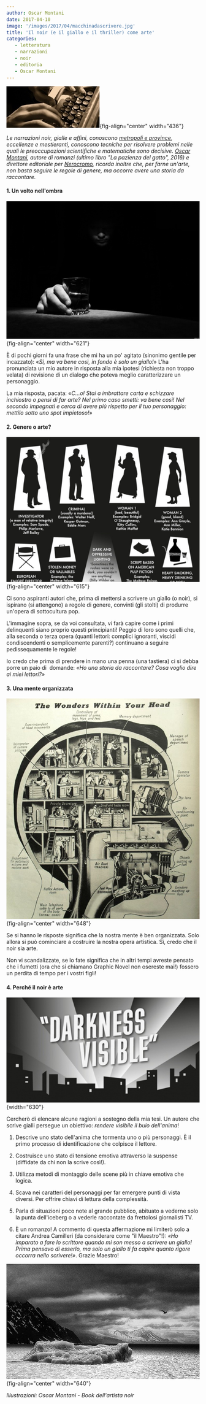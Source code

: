 ```yaml
---
author: Oscar Montani 
date: 2017-04-10
image: '/images/2017/04/macchinadascrivere.jpg'
title: 'Il noir (e il giallo e il thriller) come arte'
categories:
   - letteratura
   - narrazioni
   - noir
   - editoria
   - Oscar Montani
---
```


![](images/macchinadascrivere.jpg){fig-align="center" width="436"}

*Le narrazioni noir, gialle e affini, conoscono* [*metropoli e province*](https://grandtour.shop/posts/pages/2015-02-28-colori-noir-comandini.html)*, eccellenze e mestieranti, conoscono tecniche per risolvere problemi nelle quali le preoccupazioni scientifiche e matematiche sono decisive.* [*Oscar Montani*](https://grandtour.shop/posts/pages/2016-03-15-giallo-matematica-oscar-montani.html)*, autore di romanzi (ultimo libro "La pazienza del gatto", 2016) e direttore editoriale per* [*Nerocromo*](https://www.nerocromo.com)*, ricorda inoltre che, per farne un'arte, non basta seguire le regole di genere, ma occorre avere una storia da raccontare.*

#### 1. Un volto nell'ombra

![](images/image1.jpg){fig-align="center" width="621"}

È di pochi giorni fa una frase che mi ha un po' agitato (sinonimo gentile per incazzato): «*Sì, ma va bene così, in fondo è solo un giallo!*» L'ha pronunciata un mio autore in risposta alla mia ipotesi (richiesta non troppo velata) di revisione di un dialogo che poteva meglio caratterizzare un personaggio.

La mia risposta, pacata: «*C...o! Stai a imbrattare carta e schizzare inchiostro o pensi di far arte? Nel primo caso smetti: va bene così! Nel secondo impegnati e cerca di avere più rispetto per il tuo personaggio: mettilo sotto uno spot impietoso!*»

#### 2. Genere o arte?

![](images/image2.jpg){fig-align="center" width="615"}

Ci sono aspiranti autori che, prima di mettersi a scrivere un giallo (o noir), si ispirano (si attengono) a regole di genere, convinti (gli stolti) di produrre un'opera di sottocultura pop.

L'immagine sopra, se da voi consultata, vi farà capire come i primi delinquenti siano proprio questi principianti! Peggio di loro sono quelli che, alla seconda o terza opera (quanti lettori: complici ignoranti, viscidi condiscendenti o semplicemente parenti?) continuano a seguire pedissequamente le regole!

Io credo che prima di prendere in mano una penna (una tastiera) ci si debba porre un paio di  domande: *«Ho una storia da raccontare? Cosa voglio dire ai miei lettori?»*

#### 3. Una mente organizzata

![](images/image3.jpg){fig-align="center" width="648"}

Se si hanno le risposte significa che la nostra mente è ben organizzata. Solo allora si può cominciare a costruire la nostra opera artistica. Sì, credo che il noir sia arte.

Non vi scandalizzate, se lo fate significa che in altri tempi avreste pensato che i fumetti (ora che si chiamano Graphic Novel non osereste mai!) fossero un perdita di tempo per i vostri figli!

#### 4. Perché il noir è arte

![](images/image4.jpg){width="630"}

Cercherò di elencare alcune ragioni a sostegno della mia tesi. Un autore che scrive gialli persegue un obiettivo: *rendere visibile il buio dell'anima*!

1.  Descrive uno stato dell'anima che tormenta uno o più personaggi. È il primo processo di identificazione che colpisce il lettore.

2.  Costruisce uno stato di tensione emotiva attraverso la suspense (diffidate da chi non la scrive così!).

3.  Utilizza metodi di montaggio delle scene più in chiave emotiva che logica.

4.  Scava nei caratteri del personaggi per far emergere punti di vista diversi. Per offrire chiavi di lettura della complessità.

5.  Parla di situazioni poco note al grande pubblico, abituato a vederne solo la punta dell'iceberg o a vederle raccontate da frettolosi giornalisti TV.

6.  È un romanzo! A commento di questa affermazione mi limiterò solo a citare Andrea Camilleri (da considerare come "il Maestro"!): *«Ho imparato a fare lo scrittore quando mi son messo a scrivere un giallo! Prima pensavo di esserlo, ma solo un giallo ti fa capire quanto rigore occorra nello scrivere!»*. Grazie Maestro!

![](images/image5.jpg){fig-align="center" width="640"}

*Illustrazioni: Oscar Montani - Book dell'artista noir*

